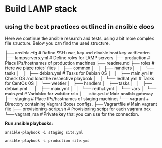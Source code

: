 # Build LAMP stack 
## using the best practices outlined in ansible docs

Here we continue the ansible research and tests, using a bit more complex file structure. Below you can find the used structure.


├── ansible.cfg                    # Define SSH user, key and disable host key verification 
├── lampservers.yml                # Define roles for LAMP servers
├── production                     # Place IPs/hostnames of production machines
├── readme.md
├── roles                          # Here we place roles' files
│   ├── common
│   │   ├── handlers
│   │   └── tasks
│   │       ├── debian.yml         # Tasks for Debian OS
│   │       ├── main.yml           # Check OS and load the respective playbook
│   │       └── redhat.yml         # Tasks for CentOs OS
│   └── webtier
│       ├── handlers
│       ├── tasks
│       │   ├── debian.yml
│       │   ├── main.yml
│       │   └── redhat.yml
│       └── vars
│           └── main.yml           # Variables for webtier role
├── site.yml                       # Main ansible gateway
├── staging                        # Place IPs/hostnames of staging machines
└── vagrant                        # Directory containing Vagrant Boxes configs.
    ├── Vagrantfile                # Main vagrant file
    ├── provisioning-script.sh     # Provisioning script for each vagrant box
    └── vagrant_rsa                # Private key that you can use for the connection.

**Run ansible playbooks:**

```ansible-playbook -i staging site.yml```

```ansible-playbook -i production site.yml```